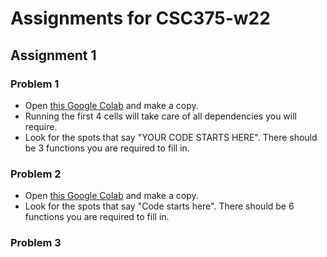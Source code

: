 # Assignments for CSC375-w22

## Assignment 1

### Problem 1

* Open [this Google Colab](https://colab.research.google.com/drive/1wkY9vhIgDNze50WehpmDWva355iMr5H_#scrollTo=qoVTIj44NZxM) and make a copy.
* Running the first 4 cells will take care of all dependencies you will require.
* Look for the spots that say "YOUR CODE STARTS HERE". There should be 3 functions you are required to fill in.

### Problem 2

* Open [this Google Colab](https://colab.research.google.com/drive/1yGCLNq6KVLXDDK0iAdLCIpOM26ByYND9#scrollTo=fyGjJ64wTZGX) and make a copy.
* Look for the spots that say "Code starts here". There should be 6 functions you are required to fill in.

### Problem 3
